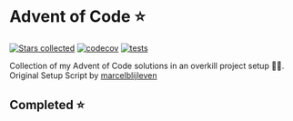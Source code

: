 # Advent of Code ⭐️

[![Stars collected](https://shields.io/static/v1?label=stars%20collected&message=0&color=yellow)]()
[![codecov](https://codecov.io/gh/Frazzer951/Advent-Of-Code/branch/master/graph/badge.svg?token=I6SVGU2U3R)](https://codecov.io/gh/Frazzer951/Advent-Of-Code)
[![tests](https://github.com/Frazzer951/Advent-Of-Code/actions/workflows/tests.yaml/badge.svg)](https://github.com/Frazzer951/Advent-Of-Code)

Collection of my Advent of Code solutions in an overkill project setup 👻🎄.<br>
Original Setup Script by [marcelblijleven](https://github.com/marcelblijleven/adventofcode)

<!-- start completed section -->
## Completed ⭐️

<!-- end completed section -->

